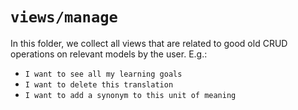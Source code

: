 # `views/manage`

In this folder, we collect all views that are related to good old CRUD operations on relevant models by the user.
E.g.:

- `I want to see all my learning goals`
- `I want to delete this translation`
- `I want to add a synonym to this unit of meaning`